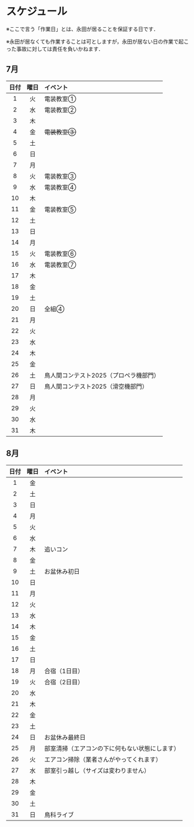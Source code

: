 # スケジュール
※ここで言う「作業日」とは、永田が居ることを保証する日です．

※永田が居なくても作業することは可としますが，永田が居ない日の作業で起こった事故に対しては責任を負いかねます．

## 7月
|日付|曜日|イベント|
|:--:|:--:|:--|
| 1 | 火 | 電装教室① |
| 2 | 水 | 電装教室② |
| 3 | 木 |  |
| 4 | 金 | ~~電装教室③~~ |
| 5 | 土 |  |
| 6 | 日 |  |
| 7 | 月 |  |
| 8 | 火 | 電装教室③ |
| 9 | 水 | 電装教室④ |
| 10 | 木 |  |
| 11 | 金 | 電装教室⑤ |
| 12 | 土 |  |
| 13 | 日 |  |
| 14 | 月 |  |
| 15 | 火 | 電装教室⑥ |
| 16 | 水 | 電装教室⑦ |
| 17 | 木 |  |
| 18 | 金 |  |
| 19 | 土 |  |
| 20 | 日 | 全組④ |
| 21 | 月 |  |
| 22 | 火 |  |
| 23 | 水 |  |
| 24 | 木 |  |
| 25 | 金 |  |
| 26 | 土 | 鳥人間コンテスト2025（プロペラ機部門） |
| 27 | 日 | 鳥人間コンテスト2025（滑空機部門） |
| 28 | 月 |  |
| 29 | 火 |  |
| 30 | 水 |  |
| 31 | 木 |  |

## 8月
| 日付 | 曜日 | イベント |
|:--:|:--:|:--|
| 1 | 金 |  |
| 2 | 土 |  |
| 3 | 日 |  |
| 4 | 月 |  |
| 5 | 火 |  |
| 6 | 水 |  |
| 7 | 木 | 追いコン |
| 8 | 金 |  |
| 9 | 土 | お盆休み初日 |
| 10 | 日 |  |
| 11 | 月 |  |
| 12 | 火 |  |
| 13 | 水 |  |
| 14 | 木 |  |
| 15 | 金 |  |
| 16 | 土 |  |
| 17 | 日 |  |
| 18 | 月 | 合宿（1日目） |
| 19 | 火 | 合宿（2日目） |
| 20 | 水 |  |
| 21 | 木 |  |
| 22 | 金 |  |
| 23 | 土 |  |
| 24 | 日 | お盆休み最終日 |
| 25 | 月 | 部室清掃（エアコンの下に何もない状態にします） |
| 26 | 火 | エアコン掃除（業者さんがやってくれます） |
| 27 | 水 | 部室引っ越し（サイズは変わりません） |
| 28 | 木 |  |
| 29 | 金 |  |
| 30 | 土 |  |
| 31 | 日 | 鳥科ライブ |
